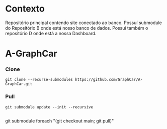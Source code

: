 # Contexto
Repositório principal contendo site conectado ao banco. Possuí submodule do Repositório B onde está nosso banco de dados. Possuí também o repositório D onde está a nossa Dashboard.  



# A-GraphCar

### Clone
```
git clone --recurse-submodules https://github.com/GraphCar/A-GraphCar.git
```
### Pull

```
git submodule update --init --recursive
```
```
```
git submodule foreach "(git checkout main; git pull)"
